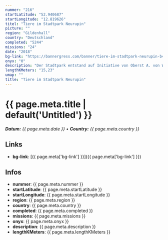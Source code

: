 ```yaml
---
nummer: "216"
startLatitude: "52.940687"
startLongitude: "12.819626"
titel: "Tiere im Stadtpark Neurupin"
picture: ""
region: "Gildenhall"
country: "Deutschland"
completed: "5244"
missions: "24"
date: "2018"
bg-link: "https://bannergress.com/banner/tiere-im-stadtpark-neurupin-b4e1"
onyx: "0"
description: "Der Stadtpark entstand auf Initiative von Oberst A. von Wulffen aus einem Schießplatz im Jahre 1834. Sechsteilige Missionsreihe."
lengthKMeters: "15,23"
umap: ""
title: "Tiere im Stadtpark Neurupin"
---
```

# {{ page.meta.title | default('Untitled') }}

_**Datum:** {{ page.meta.date }} • **Country:** {{ page.meta.country }}_

## Links
- **bg-link**: [{{ page.meta['bg-link'] }}]({{ page.meta['bg-link'] }})

## Infos
- **nummer**: {{ page.meta.nummer }}
- **startLatitude**: {{ page.meta.startLatitude }}
- **startLongitude**: {{ page.meta.startLongitude }}
- **region**: {{ page.meta.region }}
- **country**: {{ page.meta.country }}
- **completed**: {{ page.meta.completed }}
- **missions**: {{ page.meta.missions }}
- **onyx**: {{ page.meta.onyx }}
- **description**: {{ page.meta.description }}
- **lengthKMeters**: {{ page.meta.lengthKMeters }}
